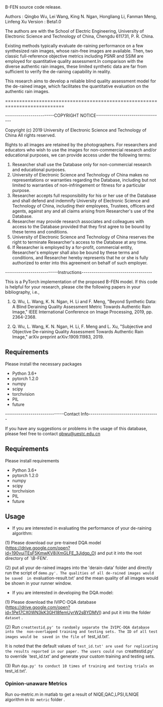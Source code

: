 B-FEN source code release.

Authors     : Qingbo Wu, Lei Wang, King N. Ngan, Hongliang Li, Fanman Meng, 
              Linfeng Xu
Version     : Beta1.0

The authors are with the School of Electric Engineering, University of Electronic Science and Technology of China, Chengdu 611731, P. R. China.

Existing methods typically evaluate de-raining performance on a few synthesized rain images, whose rain-free images are available. Then, two classic full-reference objective metrics including PSNR and SSIM are employed for quantitative quality assessment.In comparison with the diverse authentic rain images, these limited synthetic data are far from sufficient to verify 
the de-raining capability in reality.

This research aims to develop a reliable blind quality assessment model for the de-rained image, which facilitates the quantitative evaluation on the authentic rain images. 

===========================================================================

-------------------------COPYRIGHT NOTICE----------------------------------

Copyright (c) 2019 University of Electronic Science and Technology of China
All rights reserved.

Rights to all images are retained by the photographers. For researchers and educators who wish to use the images for non-commercial research and/or educational purposes, we can provide access under the following terms:

1. Researcher shall use the Database only for non-commercial research and educational purposes.
2. University of Electronic Science and Technology of China makes no representations or warranties regarding the Database, including but not limited to warranties of non-infringement or fitness for a particular purpose.
3. Researcher accepts full responsibility for his or her use of the Database and shall defend and indemnify University of Electronic Science and Technology of China, including their employees, Trustees, officers and agents, against any and all claims arising from Researcher's use of the Database.
4. Researcher may provide research associates and colleagues with access to the Database provided that they first agree to be bound by these terms and conditions.
5. University of Electronic Science and Technology of China reserves the right to terminate Researcher's access to the Database at any time.
6. If Researcher is employed by a for-profit, commercial entity, Researcher's employer shall also be bound by these terms and conditions, and Researcher hereby represents that he or she is fully authorized to enter into this agreement on behalf of such employer.

---------------------------Instructions------------------------------------

This is a PyTorch implementation of the proposed B-FEN model. If this code is helpful for your research, please cite the following papers in your bibliography, i.e.,

1. Q. Wu, L. Wang, K. N. Ngan, H. Li and F. Meng, "Beyond Synthetic Data: A Blind Deraining Quality Assessment Metric Towards Authentic Rain Image," IEEE International Conference on Image Processing, 2019, pp. 2364-2368.

2. Q. Wu, L. Wang, K. N. Ngan, H. Li, F. Meng and L. Xu, "Subjective and Objective De-raining Quality Assessment Towards Authentic Rain Image," arXiv preprint arXiv:1909.11983, 2019.

## Requirements

Please install the necessary packages

- Python 3.6+
- pytorch 1.2.0
- numpy 
- scipy 
- torchvision 
- PIL
- future

   
------------------------------Contact Info------------------------------------

If you have any suggestions or problems in the usage of this database, please 
feel free to contact qbwu@uestc.edu.cn


## Requirements

Please install requirements 

- Python 3.6+
- pytorch 1.2.0
- numpy 
- scipy 
- torchvision 
- PIL
- future

## Usage

- If you are interested in evaluating the performance of your de-raining algorithm:

(1) Please download our pre-trained DQA model (https://drive.google.com/open?id=190vuiTEsF5KmwKV8iXmGLFE_3Jjdgp_O) and put it into the root directory of `\B-FEN'.

(2) put all your de-rained images into the 'derain-data' folder and directly run the script of `demo.py'. The qualities of all de-rained images would be saved  in `evaluation-result.txt' and the mean quality of all images would be shown in your runner window. 

- If you are interested in developing the DQA model:

(1) Please download the IVIPC-DQA database (https://drive.google.com/open?id=1Pe17CX0WN3kK3GH18femUyrW2sBYDMVl) and put it into the folder `dataset` .

(2) Run `creattestid.py' to randomly separate the IVIPC-DQA database into the 
non-overlapped training and testing sets. The ID of all test images would be 
saved in the file of `test_id.txt'.

It is noted that the default values of `test_id.txt' are used for replicating the results reported in our paper. The users could run `creattestid.py' to override `test_id.txt' and generate your custom training and testing sets.

(3) Run `dqa.py' to conduct 10 times of training and testing trials on `test_id.txt'. 

### Opinion-unaware Metrics 

Run ou-metric.m in matlab to get a result of NIQE,QAC,LPSI,ILNIQE algorithm in 
`OU metric` folder .
